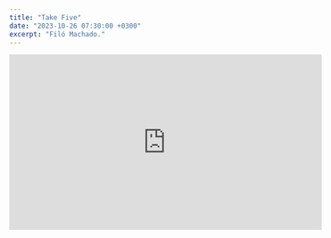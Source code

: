 ```yaml
---
title: "Take Five"
date: "2023-10-26 07:30:00 +0300"
excerpt: "Filó Machado."
---
```


<div class="video-wrapper">
    <iframe width="560" height="315" src="https://www.youtube.com/embed/QZ_mThdHedQ?si=CNcoRi1NLqEnQmEL" title="YouTube video player" frameborder="0" allow="accelerometer; autoplay; clipboard-write; encrypted-media; gyroscope; picture-in-picture; web-share" allowfullscreen></iframe>
</div>
